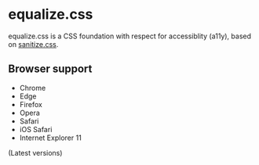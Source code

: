 # equalize.css

equalize.css is a CSS foundation with respect for accessiblity (a11y), based on [sanitize.css](https://github.com/csstools/sanitize.css).

## Browser support
* Chrome
* Edge
* Firefox
* Opera
* Safari
* iOS Safari
* Internet Explorer 11

(Latest versions)
